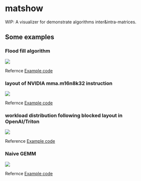 # matshow
WIP: A visualizer for demonstrate algorithms inter&intra-matrices.

## Some examples

### Flood fill algorithm
![](https://user-images.githubusercontent.com/328693/196416238-dd86ab24-868d-43be-ba1f-3f4a778acd7c.gif)

Refernce [Example code](https://github.com/Superjomn/matshow/blob/main/examples/flood_fill.py)

### layout of NVIDIA mma.m16n8k32 instruction

![](https://user-images.githubusercontent.com/328693/200541902-09749bb0-767f-4e30-998e-ba2452a52805.png)

Refernce [Example code](https://github.com/Superjomn/matshow/blob/main/examples/mma_int8_instruction.py)

### workload distribution following blocked layout in OpenAI/Triton
![](https://user-images.githubusercontent.com/328693/201519401-b4dea5da-3f32-4db6-8162-7f7fdba815d3.gif)

Reference [Example code](https://github.com/Superjomn/matshow/blob/main/examples/triton_blocked_layout_demo.py)

### Naive GEMM

![](https://user-images.githubusercontent.com/328693/196416260-f25a0c5b-0af3-4221-8349-bb7a3d2ab7b6.gif)

Refernce [Example code](https://github.com/Superjomn/matshow/blob/main/examples/naive_gemm.py)

